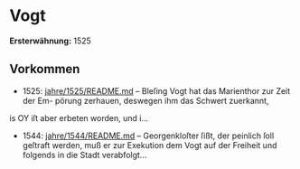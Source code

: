# Vogt

**Ersterwähnung:** 1525

## Vorkommen
- 1525: [jahre/1525/README.md](../jahre/1525/README.md) – Bleſing Vogt hat das Marienthor zur Zeit der Em-
pörung zerhauen, deswegen ihm das Schwert zuerkannt,


is OY
iſt aber erbeten worden, und i...
- 1544: [jahre/1544/README.md](../jahre/1544/README.md) – Georgenkloſter ſißt, der peinlich
ſoll geſtraft werden, muß er zur Exekution dem Vogt auf
der Freiheit und folgends in die Stadt verabfolgt...
